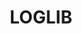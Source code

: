 ---
codehost: https://github.com/loglib/loglib
logohandle: loglibio
sort: loglib
title: LOGLIB
website: https://www.loglib.io/
---